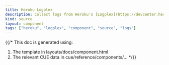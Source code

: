 ```yaml
---
title: Heroku Logplex
description: Collect logs from Heroku's [Logplex](https://devcenter.heroku.com/articles/logplex), the router responsible for receiving logs from your Heroku apps
kind: source
layout: component
tags: ["heroku", "logplex", "component", "source", "logs"]
---
```


{{/*
This doc is generated using:

1. The template in layouts/docs/component.html
2. The relevant CUE data in cue/reference/components/...
*/}}

